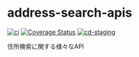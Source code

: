 # address-search-apis

[![ci](https://github.com/nekochans/address-search-apis/actions/workflows/ci.yml/badge.svg)](https://github.com/nekochans/address-search-apis/actions/workflows/ci.yml)
[![Coverage Status](https://coveralls.io/repos/github/nekochans/address-search-apis/badge.svg?branch=main)](https://coveralls.io/github/nekochans/address-search-apis?branch=main)
[![cd-staging](https://github.com/nekochans/address-search-apis/actions/workflows/cd-staging.yml/badge.svg)](https://github.com/nekochans/address-search-apis/actions/workflows/cd-staging.yml)

住所検索に関する様々なAPI
